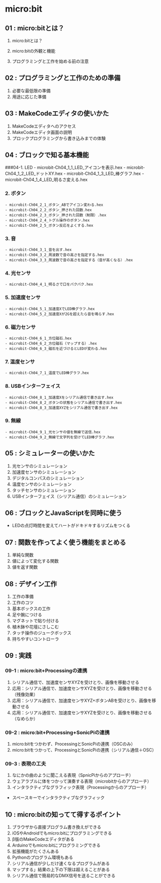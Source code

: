 # micro:bit

## 01 : micro:bitとは？
1. micro:bitとは？
2. micro:bitの外観と機能

3. プログラミングと工作を始める前の注意

## 02 : プログラミングと工作のための準備
1. 必要な最低限の準備
2. 用途に応じた準備

## 03 : MakeCodeエディタの使いかた
1. MakeCodeエディタへのアクセス
2. MakeCodeエディタ画面の説明
3. プロックプログラミングから書き込みまでの体験

## 04 : ブロックで知る基本機能
###04-1. LED
    - microbit-Ch04_1_1_LED_アイコンを表示.hex
    - microbit-Ch04_1_2_LED_ドットXY.hex
    - microbit-Ch04_1_3_LED_棒グラフ.hex
    - microbit-Ch04_1_4_LED_明るさ変える.hex
   ### 2. ボタン
    - microbit-Ch04_2_1_ボタン_ABでアイコン変わる.hex
    - microbit-Ch04_2_2_ボタン_押された回数.hex
    - microbit-Ch04_2_3_ボタン_押された回数（制限）.hex
    - microbit-Ch04_2_4_トグル操作のボタン.hex
    - microbit-Ch04_2_5_ボタン反応をよくする.hex
   ### 3. 音
    - microbit-Ch04_3_1_音を出す.hex
    - microbit-Ch04_3_2_周波数で音の高さを指定する.hex
    - microbit-Ch04_3_3_周波数で音の高さを指定する（音が高くなる）.hex
   ### 4. 光センサ
    - microbit-Ch04_4_1_明るさで口をパクパク.hex
   ### 5.  加速度センサ
    - microbit-Ch04_5_1_加速度XでLED棒グラフ.hex
    - microbit-Ch04_5_2_加速度Xが2Gを超えたら音を鳴らす.hex
   ### 6. 磁力センサ
    - microbit-Ch04_6_1_方位磁石.hex
    - microbit-Ch04_6_2_方位磁石（マップする）.hex
    - microbit-Ch04_6_3_磁石を近づけるとLEDが変わる.hex
   ### 7. 温度センサ
    - microbit-Ch04_7_1_温度でLED棒グラフ.hex
   ### 8. USBインターフェイス
    - microbit-Ch04_8_1_加速度Xをシリアル通信で書き出す.hex
    - microbit-Ch04_8_2_ボタンの状態をシリアル通信で書き出す.hex
    - microbit-Ch04_8_3_加速度XYZをシリアル通信で書き出す.hex
   ### 9. 無線
    - microbit-Ch04_9_1_光センサの値を無線で送信.hex
    - microbit-Ch04_9_2_無線で文字列を受けてLED棒グラフ.hex


## 05 : シミュレーターの使いかた
1. 光センサのシミュレーション
2. 加速度センサのシミュレーション
3. デジタルコンパスのシミュレーション
4. 温度センサのシミュレーション
5. タッチセンサのシミュレーション
6. USBインターフェイス（シリアル通信）のシミュレーション

## 06 : ブロックとJavaScriptを同時に使う
- LEDの点灯時間を変えてハートがドキドキするリズムをつくる

## 07 : 関数を作ってよく使う機能をまとめる
1. 単純な関数
2. 値によって変化する関数
3. 値を返す関数

## 08 : デザイン工作
1. 工作の準備
2. 工作のコツ
3. 基本ボックスの工作
4. 足や腕につける
5. マグネットで貼り付ける
6. 植木鉢や花壇にさしこむ
7. タッチ操作のジュークボックス
8. 持ちやすいコントローラ

## 09 : 実践
### 09-1 : micro:bit+Processingの連携
1. シリアル通信で、加速度センサXYZを受けとり、画像を移動させる
2. 応用：シリアル通信で、加速度センサXYZを受けとり、画像を移動させる（残像効果）
3. 応用：シリアル通信で、加速度センサXYZ+ボタンABを受けとり、画像を移動させる
4. 応用：シリアル通信で、加速度センサXYZを受けとり、画像を移動させる（なめらか）

### 09-2 : micro:bit+Processing+SonicPiの連携
1. micro:bitをつかわず、ProcessingとSonicPiの連携（OSCのみ）
2. micro:bitをつかって、ProcessingとSonicPiの連携（シリアル通信＋OSC）

### 09-3 : 表現の工夫
1. なにかの曲のように聞こえる表現（SpnicPiからのアプローチ）
2. ウェアラブルに体をつかって演奏する表現（microbitからのアプローチ）
3. インタラクティブなグラフィック表現（Processingからのアプローチ）
- スペースキーでインタラクティブなグラフィック
## 10 : micro:bitの知ってて得するポイント
1. ブラウザから直接プログラム書き換えができる
2. iOSやAndroidでもmicro:bitにプログラミングできる
3. β版のMakeCodeエディタがある
4. Arduinoでもmicro:bitにプログラミングできる
5. 拡張機能がたくさんある
6. Pythonのプログラム環境もある
7. シリアル通信が少しだけ速くなるプログラムがある
8. マップする」結果の上下の下限は超えることがある
9. シリアル通信で簡易的なDMX信号を送ることができる
